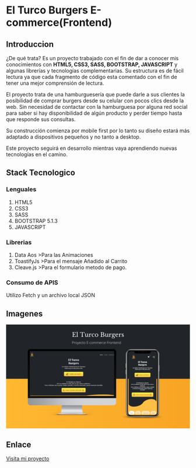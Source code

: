 # El Turco Burgers E-commerce(Frontend)

## Introduccion

¿De qué trata?
Es un proyecto trabajado con el fin de dar a conocer mis conocimientos con **HTML5, CSS3, SASS, BOOTSTRAP, JAVASCRIPT** y algunas librerías y tecnologías complementarias. Su estructura es de fácil lectura ya que cada fragmento de código esta comentado con el fin de tener una mejor comprensión de lectura.
 
El proyecto trata de una hamburguesería que puede darle a sus clientes la posibilidad de comprar burgers desde su celular con pocos clics desde la web. Sin necesidad de contactar con la hamburguesa por alguna red social para saber si hay disponibilidad de algún producto y perder tiempo hasta que responde sus consultas.
 
Su construcción comienza por mobile first por lo tanto su diseño estará más adaptado a dispositivos pequeños y no tanto a desktop.
 
Este proyecto seguirá en desarrollo mientras vaya aprendiendo nuevas tecnologías en el camino.

## Stack Tecnologico 

### Lenguales
1. HTML5
2. CSS3
3. SASS 
4. BOOTSTRAP 5.1.3
5. JAVASCRIPT 

### Librerias
1. Data Aos >Para las Animaciones 
2. ToastifyJs >Para el mensaje Añadido al Carrito
3. Cleave.js >Para el formulario metodo de pago.

### Consumo de APIS 
Utilizo Fetch y un archivo local JSON 

## Imagenes 

![Portada](./assets/El%20Turco%20Burgers.png)

## Enlace

[Visita mi proyecto](https://augustogutierrez288.github.io/ElTurcoBurgers-WebSite/)